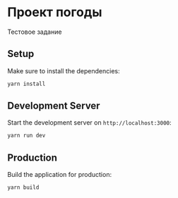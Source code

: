 # Проект погоды

Тестовое задание

## Setup

Make sure to install the dependencies:

```bash
yarn install
```

## Development Server

Start the development server on `http://localhost:3000`:

```bash
yarn run dev
```

## Production

Build the application for production:

```bash
yarn build
```


